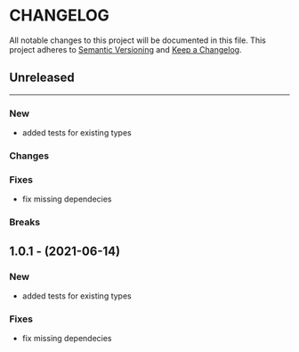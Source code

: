# CHANGELOG

All notable changes to this project will be documented in this file.
This project adheres to [Semantic Versioning](http://semver.org/) and [Keep a Changelog](http://keepachangelog.com/).


## Unreleased
---

### New
* added tests for existing types

### Changes

### Fixes
* fix missing dependecies

### Breaks


## 1.0.1 - (2021-06-14)

### New
* added tests for existing types


### Fixes
* fix missing dependecies
